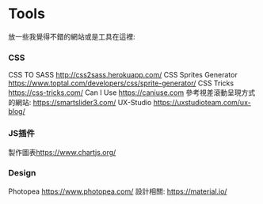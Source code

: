 # Tools #
放一些我覺得不錯的網站或是工具在這裡:
### CSS ###
CSS TO SASS <http://css2sass.herokuapp.com/>
CSS Sprites Generator <https://www.toptal.com/developers/css/sprite-generator/>
CSS Tricks <https://css-tricks.com/>
Can I Use <https://caniuse.com>
參考視差滾動呈現方式的網站: <https://smartslider3.com/>
UX-Studio <https://uxstudioteam.com/ux-blog/>
### JS插件 ###
製作圖表<https://www.chartjs.org/>
<br />
### Design ###
Photopea <https://www.photopea.com/>
設計相關: <https://material.io/>
